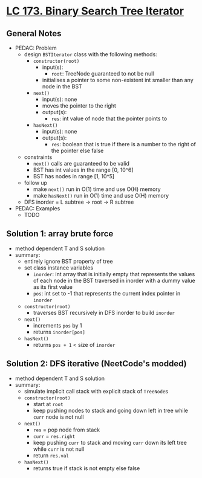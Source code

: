 # [LC 173. Binary Search Tree Iterator](https://leetcode.com/problems/binary-search-tree-iterator/)

## General Notes

- PEDAC: Problem
  - design `BSTIterator` class with the following methods:
    - `constructor(root)`
      - input(s):
        - `root`: TreeNode guaranteed to not be null
      - initialises a pointer to some non-existent int smaller than any node in the BST
    - `next()`
      - input(s): none
      - moves the pointer to the right
      - output(s):
        - `res`: int value of node that the pointer points to
    - `hasNext()`
      - input(s): none
      - output(s):
        - `res`: boolean that is true if there is a number to the right of the pointer else false
  - constraints
    - `next()` calls are guaranteed to be valid
    - BST has int values in the range \[0, 10^6]
    - BST has nodes in range \[1, 10^5]
  - follow up
    - make `next()` run in O(1) time and use O(H) memory
    - make `hasNext()` run in O(1) time and use O(H) memory
  - DFS inorder = L subtree -> root -> R subtree
- PEDAC: Examples
  - TODO

## Solution 1: array brute force

- method dependent T and S solution
- summary:
  - entirely ignore BST property of tree
  - set class instance variables
    - `inorder`: int array that is initially empty that represents the values of each node in the BST traversed in inorder with a dummy value as its first value
    - `pos`: int set to -1 that represents the current index pointer in `inorder`
  - `constructor(root)`
    - traverses BST recursively in DFS inorder to build `inorder`
  - `next()`
    - increments `pos` by 1
    - returns `inorder[pos]`
  - `hasNext()`
    - returns `pos + 1` < size of `inorder`

## Solution 2: DFS iterative (NeetCode's modded)

- method dependent T and S solution
- summary:
  - simulate implicit call stack with explicit stack of `TreeNode`s
  - `constructor(root)`
    - start at `root`
    - keep pushing nodes to stack and going down left in tree while `curr` node is not null
  - `next()`
    - `res` = pop node from stack
    - `curr` = `res.right`
    - keep pushing `curr` to stack and moving `curr` down its left tree while `curr` is not null
    - return `res.val`
  - `hasNext()`
    - returns true if stack is not empty else false
